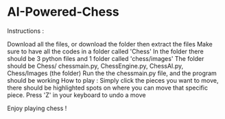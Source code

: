 # AI-Powered-Chess
Instructions :

Download all the files, or download the folder then extract the files
Make sure to have all the codes in a folder called 'Chess'
In the folder there should be 3 python files and 1 folder called 'chess/images'
The folder should be Chess/ chessmain.py, ChessEngine.py, ChessAI.py, Chess/Images (the folder)
Run the the chessmain.py file, and the program should be working
How to play : Simply click the pieces you want to move, there should be highlighted spots on where you can move that specific piece. Press 'Z' in your keyboard to undo a move

Enjoy playing chess !
